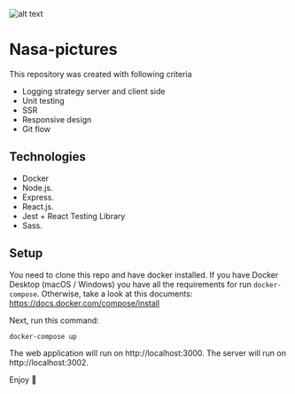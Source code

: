

![alt text](https://w1.pngwing.com/pngs/954/432/png-transparent-pdf-logo-nasa-insignia-outer-space-nasa-tv-television-blue-line-circle.png "NASA")

# Nasa-pictures
This repository was created with following criteria

- Logging strategy server and client side
- Unit testing
- SSR
- Responsive design
- Git flow

## Technologies

- Docker
- Node.js.
- Express.
- React.js.
- Jest + React Testing Library
- Sass.

## Setup

You need to clone this repo and have docker installed. If you have Docker Desktop (macOS / Windows) you have all the requirements for run `docker-compose`. Otherwise, take a look at this documents: https://docs.docker.com/compose/install

Next, run this command:

```sh
docker-compose up
```

The web application will run on http://localhost:3000.
The server will run on http://localhost:3002.

Enjoy :rocket:

